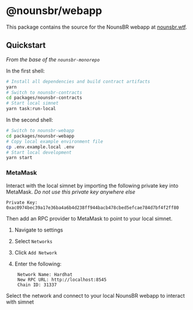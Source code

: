 # @nounsbr/webapp

This package contains the source for the NounsBR webapp at [nounsbr.wtf](https://nounsbr.wtf).

## Quickstart

_From the base of the `nounsbr-monorepo`_

In the first shell:

```sh
# Install all dependencies and build contract artifacts
yarn
# Switch to nounsbr-contracts
cd packages/nounsbr-contracts
# Start local simnet
yarn task:run-local
```

In the second shell:

```sh
# Switch to nounsbr-webapp
cd packages/nounsbr-webapp
# Copy local example environment file
cp .env.example.local .env
# Start local development
yarn start
```

### MetaMask

Interact with the local simnet by importing the following private key into MetaMask. _Do not use this private key anywhere else_

```
Private Key:
0xac0974bec39a17e36ba4a6b4d238ff944bacb478cbed5efcae784d7bf4f2ff80
```

Then add an RPC provider to MetaMask to point to your local simnet.

1.  Navigate to settings
2.  Select `Networks`
3.  Click `Add Network`
4.  Enter the following:

         Network Name: Hardhat
         New RPC URL: http://localhost:8545
         Chain ID: 31337

Select the network and connect to your local NounsBR webapp to interact with simnet
